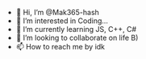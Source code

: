- 👋 Hi, I’m @Mak365-hash
- 👀 I’m interested in Coding...
- 🌱 I’m currently learning JS, C++, C#
- 💞️ I’m looking to collaborate on life B)
- 📫 How to reach me by idk

<!---
Mak365-hash/Mak365-hash is a ✨ special ✨ repository because its `README.md` (this file) appears on your GitHub profile.
You can click the Preview link to take a look at your changes.
--->
